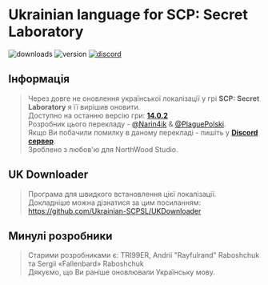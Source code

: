 # Ukrainian language for SCP: Secret Laboratory
![downloads](https://img.shields.io/github/downloads/Ukrainian-SCPSL/Ukrainian-language/total?logo=github&style=flat-square)
![version](https://img.shields.io/github/v/release/Ukrainian-SCPSL/Ukrainian-language?include_prereleases&logo=github&style=flat-square)
[![discord](https://img.shields.io/discord/1052888868514447401?label=Discord&logo=discord&style=flat-square)](https://discord.gg/xBYJmpHptk&style=flat-square)
## Інформація
> Через довге не оновлення української локалізації у грі **SCP: Secret Laboratory** я її вирішив оновити.  
> Доступно на останню версію гри: **[14.0.2](https://github.com/Ukrainian-SCPSL/Ukrainian-language/releases/tag/v3.14.3)**                                                        
> Розробник цього перекладу - [@Narin4ik](https://github.com/Narin4ik) & [@PlaguePolski](https://github.com/PlagueFencer).                                                            
> Якщо Ви побачили помилку в даному перекладі - пишіть у **[Discord сервер](https://discord.gg/xBYJmpHptk)**.                    
> Зроблено з любов'ю для NorthWood Studio.
            
               
               
## UK Downloader          
> Програма для швидкого встановлення цієї локалізації.               
> Докладніше можна дізнатися за цим посиланням: https://github.com/Ukrainian-SCPSL/UKDownloader

## Минулі розробники
> Старими розробниками є: TRI99ER, Andrii "Rayfulrand" Raboshchuk та Sergii «Fallenbard» Raboshchuk                                    
> Дякуємо, що Ви раніше оновлювали Українську мову.                                                         
